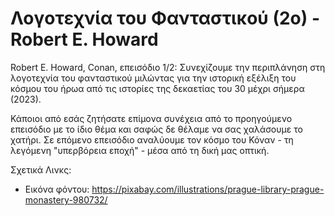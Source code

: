 # Λογοτεχνία του Φανταστικού (2ο) - Robert E. Howard

Robert E. Howard, Conan, επεισόδιο 1/2: Συνεχίζουμε την περιπλάνηση στη λογοτεχνία του φανταστικού μιλώντας για την ιστορική εξέλιξη του κόσμου του ήρωα από τις ιστορίες της δεκαετίας του 30 μέχρι σήμερα (2023).

Κάποιοι από εσάς ζητήσατε επίμονα συνέχεια από το προηγούμενο επεισόδιο με το ίδιο θέμα και σαφώς δε θέλαμε να σας χαλάσουμε το χατήρι. Σε επόμενο επεισόδιο αναλύουμε τον κόσμο του Κόναν - τη λεγόμενη "υπερβόρεια εποχή" - μέσα από τη δική μας οπτική.

Σχετικά Λινκς:

- Εικόνα φόντου: <https://pixabay.com/illustrations/prague-library-prague-monastery-980732/>

